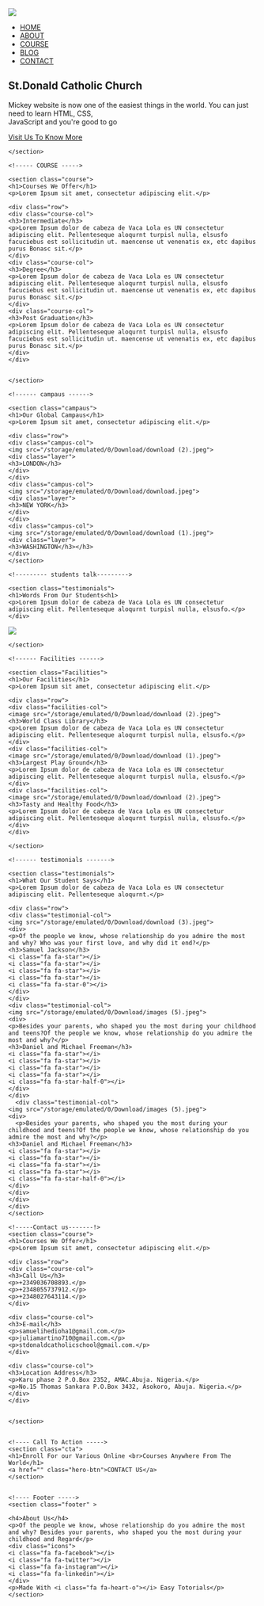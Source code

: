 <!DOCTYPE HTML>
<html>
<head>
    <meta name="viewport" content="with=device-width, initial scale=1.0"">
    <title>University Website Design - Easy Totorials</title>
    <link rel="stylesheet" href="style.css">
    <link rel="preconnect" href="https://fonts.googleapis.com">
    <link rel="preconnect" href="https://fonts.gstatic.com" crossorigin>
    <link href="https://fonts. where you see what do you want what is your.com/css2?family=Alumni+Sans+Inline+One&display=swap" rel="stylesheet">
    <link rel="stylesheet" href="https://cdn.jsdelivr.net/npm/@fortawesome/fontawesome-free@6.1.2/css/fontawesome.min.css"
    </head>
    <body>
    <section class="header">
    <nav>
    <a href ="index.html"><img src="/storage/emulated/0/Download/download (4).jpeg"></a>
    <div class="nav-links" id="navLinks">
    <i class="fa fa-times" onclose="hideMenu()"></i>
    <ul>
    <li><a href="home.html">HOME</a></li>
    <li><a href="about.html">ABOUT</a></li>
    <li><a href="course.html">COURSE</a></li>
    <li><a href="blog.html">BLOG</a></li>
    <li><a href="contact.html">CONTACT</a></li>
    </ul>
    </div>
    <i class="fa fa-bars"onclose="showMenu()" ></i>
    </nav>
        <div class="text-box">
    <h1>St.Donald Catholic Church</h1>
    <p>Mickey website is now one of the easiest things in the world. You can just need to learn HTML, CSS, <br>JavaScript and you're good to go</p>
    <a href="course.html" class="hero-btn">Visit Us To Know More</a>
    </div>

    </section>
    
    <!----- COURSE ----->

    <section class="course">
    <h1>Courses We Offer</h1>
    <p>Lorem Ipsum sit amet, consectetur adipiscing elit.</p>

    <div class="row">
    <div class="course-col">
    <h3>Intermediate</h3>
    <p>Lorem Ipsum dolor de cabeza de Vaca Lola es UN consectetur adipiscing elit. Pellenteseque aloqurnt turpisl nulla, elsusfo facuciebus est sollicitudin ut. maencense ut venenatis ex, etc dapibus purus Bonasc sit.</p>
    </div>
    <div class="course-col">
    <h3>Degree</h3>
    <p>Lorem Ipsum dolor de cabeza de Vaca Lola es UN consectetur adipiscing elit. Pellenteseque aloqurnt turpisl nulla, elsusfo facuciebus est sollicitudin ut. maencense ut venenatis ex, etc dapibus purus Bonasc sit.</p>
    </div>
    <div class="course-col">
    <h3>Post Graduation</h3>
    <p>Lorem Ipsum dolor de cabeza de Vaca Lola es UN consectetur adipiscing elit. Pellenteseque aloqurnt turpisl nulla, elsusfo facuciebus est sollicitudin ut. maencense ut venenatis ex, etc dapibus purus Bonasc sit.</p>
    </div>
    </div>


    </section>

    <!------ campaus ------>

    <section class="campaus">
    <h1>Our Global Campaus</h1>
    <p>Lorem Ipsum sit amet, consectetur adipiscing elit.</p>

    <div class="row">
    <div class="campus-col">
    <img src="/storage/emulated/0/Download/download (2).jpeg">
    <div class="layer">
    <h3>LONDON</h3>
    </div>
    </div>
    <div class="campus-col">
    <img src="/storage/emulated/0/Download/download.jpeg">
    <div class="layer">
    <h3>NEW YORK</h3>
    </div>
    </div>
    <div class="campus-col">
    <img src="/storage/emulated/0/Download/download (1).jpeg">
    <div class="layer">
    <h3>WASHINGTON</h3></h3>
    </div>
    </section>
    
    <!--------- students talk--------->
    
    <section class="testimonials">
    <h1>Words From Our Students<h1>
    <p>Lorem Ipsum dolor de cabeza de Vaca Lola es UN consectetur adipiscing elit. Pellenteseque aloqurnt turpisl nulla, elsusfo.</p>
    </div>
<div class="testimonial-col">
    <img src="/storage/emulated/0/Download/download (3).jpeg">
    <div>
        
    
    </section>

    <!------ Facilities ------>

    <section class="Facilities">
    <h1>Our Facilities</h1>
    <p>Lorem Ipsum sit amet, consectetur adipiscing elit.</p>

    <div class="row">
    <div class="facilities-col">
    <image src="/storage/emulated/0/Download/download (2).jpeg">
    <h3>World Class Library</h3>
    <p>Lorem Ipsum dolor de cabeza de Vaca Lola es UN consectetur adipiscing elit. Pellenteseque aloqurnt turpisl nulla, elsusfo.</p>
    </div>
    <div class="facilities-col">
    <image src="/storage/emulated/0/Download/download (1).jpeg">
    <h3>Largest Play Ground</h3>
    <p>Lorem Ipsum dolor de cabeza de Vaca Lola es UN consectetur adipiscing elit. Pellenteseque aloqurnt turpisl nulla, elsusfo.</p>
    </div>
    <div class="facilities-col">
    <image src="/storage/emulated/0/Download/download (2).jpeg">
    <h3>Tasty and Healthy Food</h3>
    <p>Lorem Ipsum dolor de cabeza de Vaca Lola es UN consectetur adipiscing elit. Pellenteseque aloqurnt turpisl nulla, elsusfo.</p>
    </div>
    </div>

    </section>

    <!------ testimonials ------->

    <section class="testimonials">
    <h1>What Our Student Says</h1>
    <p>Lorem Ipsum dolor de cabeza de Vaca Lola es UN consectetur adipiscing elit. Pellenteseque aloqurnt.</p>

    <div class="row">
    <div class="testimonial-col">
    <img src="/storage/emulated/0/Download/download (3).jpeg">
    <div>
    <p>Of the people we know, whose relationship do you admire the most and why? Who was your first love, and why did it end?</p>
    <h3>Samuel Jackson</h3>
    <i class="fa fa-star"></i>
    <i class="fa fa-star"></i>
    <i class="fa fa-star"></i>
    <i class="fa fa-star"></i>
    <i class="fa fa-star-0"></i>
    </div>
    </div>
    <div class="testimonial-col">
    <img src="/storage/emulated/0/Download/images (5).jpeg">
    <div>
    <p>Besides your parents, who shaped you the most during your childhood and teens?Of the people we know, whose relationship do you admire the most and why?</p>
    <h3>Daniel and Michael Freeman</h3>
    <i class="fa fa-star"></i>
    <i class="fa fa-star"></i>
    <i class="fa fa-star"></i>
    <i class="fa fa-star"></i>
    <i class="fa fa-star-half-0"></i>
    </div>
    </div>
      <div class="testimonial-col">
    <img src="/storage/emulated/0/Download/images (5).jpeg">
    <div>
      <p>Besides your parents, who shaped you the most during your childhood and teens?Of the people we know, whose relationship do you admire the most and why?</p>
    <h3>Daniel and Michael Freeman</h3>
    <i class="fa fa-star"></i>
    <i class="fa fa-star"></i>
    <i class="fa fa-star"></i>
    <i class="fa fa-star"></i>
    <i class="fa fa-star-half-0"></i>
    </div>
    </div>
    </div>
    </div>
    </section>
    
    <!-----Contact us-------!>
    <section class="course">
    <h1>Courses We Offer</h1>
    <p>Lorem Ipsum sit amet, consectetur adipiscing elit.</p>

    <div class="row">
    <div class="course-col">
    <h3>Call Us</h3>
    <p>+2349036708893.</p>
    <p>+2348055737912.</p>
    <p>+2348027643114.</p>
    </div>
    
    <div class="course-col">
    <h3>E-mail</h3>
    <p>samuelihedioha1@gmail.com.</p>
    <p>juliamartino710@gmail.com.</p>
    <p>stdonaldcatholicschool@gmail.com.</p>
    </div>
    
    <div class="course-col">
    <h3>Location Address</h3>
    <p>Karu phase 2 P.O.Box 2352, AMAC.Abuja. Nigeria.</p>
    <p>No.15 Thomas Sankara P.O.Box 3432, Asokoro, Abuja. Nigeria.</p>
    </div>
    </div>


    </section>


    <!---- Call To Action ----->
    <section class="cta">
    <h1>Enroll For our Various Online <br>Courses Anywhere From The World</h1>
    <a href="" class="hero-btn">CONTACT US</a>
    </section>


    <!---- Footer ----->
    <section class="footer" >

    <h4>About Us</h4>
    <p>Of the people we know, whose relationship do you admire the most and why? Besides your parents, who shaped you the most during your childhood and Regard</p>
    <div class="icons">
    <i class="fa fa-facebook"></i>
    <i class="fa fa-twitter"></i>
    <i class="fa fa-instagram"></i>
    <i class="fa fa-linkedin"></i>
    </div>
    <p>Made With <i class="fa fa-heart-o"></i> Easy Totorials</p>
    </section>
